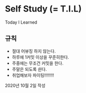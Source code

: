 # Self Study (= T.I.L)
Today I Learned

## 규칙
- 절대 어뷰징 하지 않는다.
- 하루에 1커밋 이상을 꾸준히한다.
- 주중에는 무조건 커밋을 한다.
- 주말은 되도록 쉰다.
- 취업해보자 파이팅!!!!!!!!





2020년 10월 2일 작성